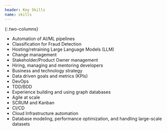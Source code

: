 ```yaml
---
header: Key Skills
name: skills
---
```

{:.two-columns}
*   Automation of AI/ML pipelines
*   Classification for Fraud Detection
*   Hosting/retraining Large Language Models (LLM)
*   Change management
*   Stakeholder/Product Owner management
*   Hiring, managing and mentoring developers
*   Business and technology strategy
*   Data driven goals and metrics (KPIs)
*   DevOps
*   TDD/BDD
*   Experience building and using graph databases
*   Agile at scale
*   SCRUM and Kanban
*   CI/CD
*   Cloud Infrastructure automation
*   Database modeling, performance optimization, and handling large-scale datasets
